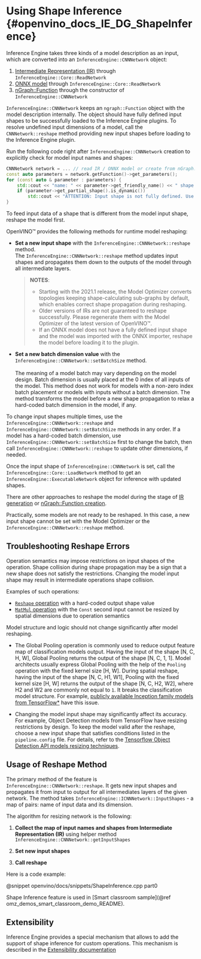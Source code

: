 Using Shape Inference {#openvino_docs_IE_DG_ShapeInference}
==========================================

Inference Engine takes three kinds of a model description as an input, which are converted into an `InferenceEngine::CNNNetwork` object:
1. [Intermediate Representation (IR)](../MO_DG/IR_and_opsets.md) through `InferenceEngine::Core::ReadNetwork`
2. [ONNX model](../IE_DG/OnnxImporterTutorial.md) through `InferenceEngine::Core::ReadNetwork`
3. [nGraph::Function](../nGraph_DG/nGraph_dg.md) through the constructor of `InferenceEngine::CNNNetwork`

`InferenceEngine::CNNNetwork` keeps an `ngraph::Function` object with the model description internally.
The object should have fully defined input shapes to be successfully loaded to the Inference Engine plugins.
To resolve undefined input dimensions of a model, call the `CNNNetwork::reshape` method providing new input shapes before loading to the Inference Engine plugin.

Run the following code right after `InferenceEngine::CNNNetwork` creation to explicitly check for model input names and shapes:
```cpp
CNNNetwork network = ... // read IR / ONNX model or create from nGraph::Function explicitly
const auto parameters = network.getFunction()->get_parameters();
for (const auto & parameter : parameters) {
    std::cout << "name: " << parameter->get_friendly_name() << " shape: " << parameter->get_partial_shape() << std::endl;
    if (parameter->get_partial_shape().is_dynamic())
        std::cout << "ATTENTION: Input shape is not fully defined. Use the CNNNetwork::reshape method to resolve it." << std::endl;
}
```

To feed input data of a shape that is different from the model input shape, reshape the model first.

OpenVINO™ provides the following methods for runtime model reshaping:

* **Set a new input shape** with the `InferenceEngine::CNNNetwork::reshape` method.<br>
   The `InferenceEngine::CNNNetwork::reshape` method updates input shapes and propagates them down to the outputs of the model through all intermediate layers. 
   > **NOTES**:
   > - Starting with the 2021.1 release, the Model Optimizer converts topologies keeping shape-calculating sub-graphs by default, which enables correct shape propagation during reshaping.
   > - Older versions of IRs are not guaranteed to reshape successfully. Please regenerate them with the Model Optimizer of the latest version of OpenVINO™.<br>
   > - If an ONNX model does not have a fully defined input shape and the model was imported with the ONNX importer, reshape the model before loading it to the plugin.
* **Set a new batch dimension value** with the `InferenceEngine::CNNNetwork::setBatchSize` method.<br>     
   The meaning of a model batch may vary depending on the model design.
   Batch dimension is usually placed at the 0 index of all inputs of the model.
   This method does not work for models with a non-zero index batch placement or models with inputs without a batch dimension. 
   The method transforms the model before a new shape propagation to relax a hard-coded batch dimension in the model, if any.

To change input shapes multiple times, use the `InferenceEngine::CNNNetwork::reshape` and `InferenceEngine::CNNNetwork::setBatchSize` methods in any order.
If a model has a hard-coded batch dimension, use `InferenceEngine::CNNNetwork::setBatchSize` first to change the batch, then call `InferenceEngine::CNNNetwork::reshape` to update other dimensions, if needed.

Once the input shape of `InferenceEngine::CNNNetwork` is set, call the `InferenceEngine::Core::LoadNetwork` method to get an `InferenceEngine::ExecutableNetwork` object for inference with updated shapes.

There are other approaches to reshape the model during the stage of <a href="_docs_MO_DG_prepare_model_convert_model_Converting_Model_General.html#when_to_specify_input_shapes">IR generation</a> or [nGraph::Function creation](../nGraph_DG/build_function.md).

Practically, some models are not ready to be reshaped. In this case, a new input shape cannot be set with the Model Optimizer or the `InferenceEngine::CNNNetwork::reshape` method.

## Troubleshooting Reshape Errors

Operation semantics may impose restrictions on input shapes of the operation. 
Shape collision during shape propagation may be a sign that a new shape does not satisfy the restrictions. 
Changing the model input shape may result in intermediate operations shape collision.

Examples of such operations:
- <a href="_docs_ops_shape_Reshape_1.html">`Reshape` operation</a> with a hard-coded output shape value
- <a href="_docs_ops_matrix_MatMul_1.html">`MatMul` operation</a> with the `Const` second input cannot be resized by spatial dimensions due to operation semantics

Model structure and logic should not change significantly after model reshaping.
- The Global Pooling operation is commonly used to reduce output feature map of classification models output.
Having the input of the shape [N, C, H, W], Global Pooling returns the output of the shape [N, C, 1, 1].
Model architects usually express Global Pooling with the help of the `Pooling` operation with the fixed kernel size [H, W].
During spatial reshape, having the input of the shape [N, C, H1, W1], Pooling with the fixed kernel size [H, W] returns the output of the shape [N, C, H2, W2], where H2 and W2 are commonly not equal to `1`.
It breaks the classification model structure.
For example, [publicly available Inception family models from TensorFlow*](https://github.com/tensorflow/models/tree/master/research/slim#pre-trained-models) have this issue.

- Changing the model input shape may significantly affect its accuracy.
For example, Object Detection models from TensorFlow have resizing restrictions by design. 
To keep the model valid after the reshape, choose a new input shape that satisfies conditions listed in the `pipeline.config` file. 
For details, refer to the <a href="_docs_MO_DG_prepare_model_convert_model_tf_specific_Convert_Object_Detection_API_Models.html#tf_od_custom_input_shape">Tensorflow Object Detection API models resizing techniques</a>.

## Usage of Reshape Method <a name="usage_of_reshape_method"></a>

The primary method of the feature is `InferenceEngine::CNNNetwork::reshape`.
It gets new input shapes and propagates it from input to output for all intermediates layers of the given network.
The method takes `InferenceEngine::ICNNNetwork::InputShapes` - a map of pairs: name of input data and its dimension.

The algorithm for resizing network is the following:

1) **Collect the map of input names and shapes from Intermediate Representation (IR)** using helper method `InferenceEngine::CNNNetwork::getInputShapes`

2) **Set new input shapes**

3) **Call reshape**

Here is a code example:

@snippet openvino/docs/snippets/ShapeInference.cpp part0

Shape Inference feature is used in [Smart classroom sample](@ref omz_demos_smart_classroom_demo_README).

## Extensibility

Inference Engine provides a special mechanism that allows to add the support of shape inference for custom operations. 
This mechanism is described in the [Extensibility documentation](Extensibility_DG/Intro.md)
